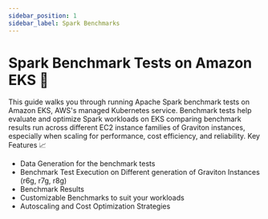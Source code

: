 ```yaml
---
sidebar_position: 1
sidebar_label: Spark Benchmarks
---
```


# Spark Benchmark Tests on Amazon EKS 🚀

This guide walks you through running Apache Spark benchmark tests on Amazon EKS, AWS's managed Kubernetes service. Benchmark tests help evaluate and optimize Spark workloads on EKS comparing benchmark results run across different EC2 instance families of Graviton instances, especially when scaling for performance, cost efficiency, and reliability.
Key Features 📈

- Data Generation for the benchmark tests
- Benchmark Test Execution on Different generation of Graviton Instances (r6g, r7g, r8g)
- Benchmark Results
- Customizable Benchmarks to suit your workloads
- Autoscaling and Cost Optimization Strategies
  